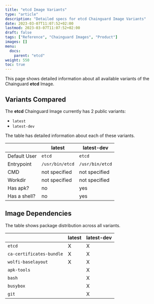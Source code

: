 ```yaml
---
title: "etcd Image Variants"
type: "article"
description: "Detailed specs for etcd Chainguard Image Variants"
date: 2023-03-07T11:07:52+02:00
lastmod: 2023-03-07T11:07:52+02:00
draft: false
tags: ["Reference", "Chainguard Images", "Product"]
images: []
menu:
  docs:
    parent: "etcd"
weight: 550
toc: true
---
```


This page shows detailed information about all available variants of the Chainguard **etcd** Image.

## Variants Compared
The **etcd** Chainguard Image currently has 2 public variants: 

- `latest`
- `latest-dev`

The table has detailed information about each of these variants.

|              | latest          | latest-dev      |
|--------------|-----------------|-----------------|
| Default User | `etcd`          | `etcd`          |
| Entrypoint   | `/usr/bin/etcd` | `/usr/bin/etcd` |
| CMD          | not specified   | not specified   |
| Workdir      | not specified   | not specified   |
| Has apk?     | no              | yes             |
| Has a shell? | no              | yes             |

## Image Dependencies
The table shows package distribution across all variants.

|                          | latest | latest-dev |
|--------------------------|--------|------------|
| `etcd`                   | X      | X          |
| `ca-certificates-bundle` | X      | X          |
| `wolfi-baselayout`       | X      | X          |
| `apk-tools`              |        | X          |
| `bash`                   |        | X          |
| `busybox`                |        | X          |
| `git`                    |        | X          |

